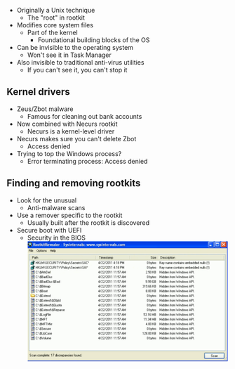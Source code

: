 - Originally a Unix technique
	- The "root" in rootkit
- Modifies core system files
	- Part of the kernel
		- Foundational building blocks of the OS
- Can be invisible to the operating system
	- Won't see it in Task Manager
- Also invisible to traditional anti-virus utilities
	- If you can't see it, you can't stop it

## Kernel drivers
- Zeus/Zbot malware
	- Famous for cleaning out bank accounts
- Now combined with Necurs rootkit
	- Necurs is a kernel-level driver
- Necurs makes sure you can't delete Zbot
	- Access denied
- Trying to top the Windows process?
	- Error terminating process: Access denied

## Finding and removing rootkits
- Look for the unusual
	- Anti-malware scans
- Use a remover specific to the rootkit
	- Usually built after the rootkit is discovered
- Secure boot with UEFI
	- Security in the BIOS
![](Images/Pasted%20image%2020231127211031.png)